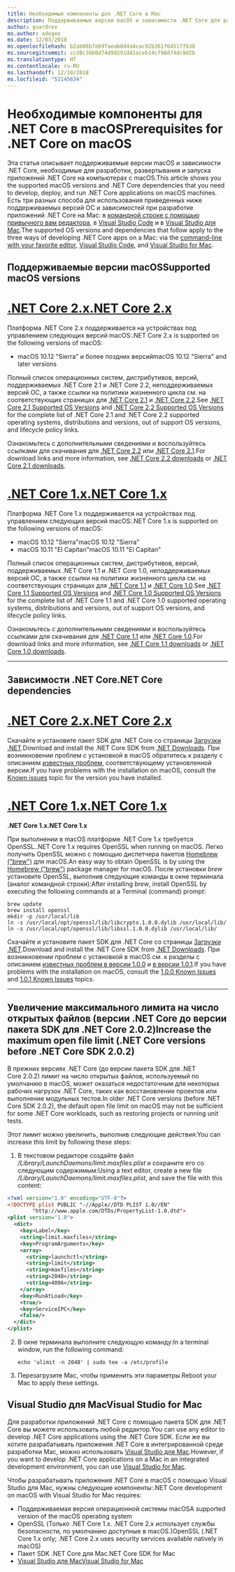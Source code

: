 ```yaml
---
title: Необходимые компоненты для .NET Core в Mac
description: Поддерживаемые версии macOS и зависимости .NET Core для разработки, развертывания и запуска приложений .NET Core на компьютерах с macOS.
author: guardrex
ms.author: adegeo
ms.date: 12/03/2018
ms.openlocfilehash: b2ab86b7eb9faeab8d4a4cac92b361f64517f638
ms.sourcegitcommit: ccd8c36b0d74d99291d41aceb14cf98d74dc9d2b
ms.translationtype: HT
ms.contentlocale: ru-RU
ms.lasthandoff: 12/10/2018
ms.locfileid: "53145634"
---
```

# <a name="prerequisites-for-net-core-on-macos"></a><span data-ttu-id="ce557-103">Необходимые компоненты для .NET Core в macOS</span><span class="sxs-lookup"><span data-stu-id="ce557-103">Prerequisites for .NET Core on macOS</span></span>

<span data-ttu-id="ce557-104">Эта статья описывает поддерживаемые версии macOS и зависимости .NET Core, необходимые для разработки, развертывания и запуска приложений .NET Core на компьютерах с macOS.</span><span class="sxs-lookup"><span data-stu-id="ce557-104">This article shows you the supported macOS versions and .NET Core dependencies that you need to develop, deploy, and run .NET Core applications on macOS machines.</span></span> <span data-ttu-id="ce557-105">Есть три разных способа для использования приведенных ниже поддерживаемых версий ОС и зависимостей при разработке приложений .NET Core на Mac: в [командной строке с помощью привычного вам редактора](tutorials/using-with-xplat-cli.md), в [Visual Studio Code](https://code.visualstudio.com/) и в [Visual Studio для Mac](https://visualstudio.microsoft.com/vs/visual-studio-mac/).</span><span class="sxs-lookup"><span data-stu-id="ce557-105">The supported OS versions and dependencies that follow apply to the three ways of developing .NET Core apps on a Mac: via the [command-line with your favorite editor](tutorials/using-with-xplat-cli.md), [Visual Studio Code](https://code.visualstudio.com/), and [Visual Studio for Mac](https://visualstudio.microsoft.com/vs/visual-studio-mac/).</span></span>

## <a name="supported-macos-versions"></a><span data-ttu-id="ce557-106">Поддерживаемые версии macOS</span><span class="sxs-lookup"><span data-stu-id="ce557-106">Supported macOS versions</span></span>

# <a name="net-core-2xtabnetcore2x"></a>[<span data-ttu-id="ce557-107">.NET Core 2.x</span><span class="sxs-lookup"><span data-stu-id="ce557-107">.NET Core 2.x</span></span>](#tab/netcore2x)

<span data-ttu-id="ce557-108">Платформа .NET Core 2.x поддерживается на устройствах под управлением следующих версий macOS:</span><span class="sxs-lookup"><span data-stu-id="ce557-108">.NET Core 2.x is supported on the following versions of macOS:</span></span>

* <span data-ttu-id="ce557-109">macOS 10.12 "Sierra" и более поздних версий</span><span class="sxs-lookup"><span data-stu-id="ce557-109">macOS 10.12 "Sierra" and later versions</span></span>

<span data-ttu-id="ce557-110">Полный список операционных систем, дистрибутивов, версий, поддерживаемых .NET Core 2.1 и .NET Core 2.2, неподдерживаемых версий ОС, а также ссылки на политики жизненного цикла см. на соответствующих страницах для [.NET Core 2.1](https://github.com/dotnet/core/blob/master/release-notes/2.1/2.1-supported-os.md) и [.NET Core 2.2](https://github.com/dotnet/core/blob/master/release-notes/2.2/2.2-supported-os.md).</span><span class="sxs-lookup"><span data-stu-id="ce557-110">See [.NET Core 2.1 Supported OS Versions](https://github.com/dotnet/core/blob/master/release-notes/2.1/2.1-supported-os.md) and [.NET Core 2.2 Supported OS Versions](https://github.com/dotnet/core/blob/master/release-notes/2.2/2.2-supported-os.md) for the complete list of .NET Core 2.1 and .NET Core 2.2 supported operating systems, distributions and versions, out of support OS versions, and lifecycle policy links.</span></span>

<span data-ttu-id="ce557-111">Ознакомьтесь с дополнительными сведениями и воспользуйтесь ссылками для скачивания для [.NET Core 2.2](https://www.microsoft.com/net/download/dotnet-core/2.2) или [.NET Core 2.1](https://www.microsoft.com/net/download/dotnet-core/2.1).</span><span class="sxs-lookup"><span data-stu-id="ce557-111">For download links and more information, see [.NET Core 2.2 downloads](https://www.microsoft.com/net/download/dotnet-core/2.2) or [.NET Core 2.1 downloads](https://www.microsoft.com/net/download/dotnet-core/2.1).</span></span>


# <a name="net-core-1xtabnetcore1x"></a>[<span data-ttu-id="ce557-112">.NET Core 1.x</span><span class="sxs-lookup"><span data-stu-id="ce557-112">.NET Core 1.x</span></span>](#tab/netcore1x)

<span data-ttu-id="ce557-113">Платформа .NET Core 1.x поддерживается на устройствах под управлением следующих версий macOS:</span><span class="sxs-lookup"><span data-stu-id="ce557-113">.NET Core 1.x is supported on the following versions of macOS:</span></span>

* <span data-ttu-id="ce557-114">macOS 10.12 "Sierra"</span><span class="sxs-lookup"><span data-stu-id="ce557-114">macOS 10.12 "Sierra"</span></span>
* <span data-ttu-id="ce557-115">macOS 10.11 "El Capitan"</span><span class="sxs-lookup"><span data-stu-id="ce557-115">macOS 10.11 "El Capitan"</span></span>

<span data-ttu-id="ce557-116">Полный список операционных систем, дистрибутивов, версий, поддерживаемых .NET Core 1.1 и .NET Core 1.0, неподдерживаемых версий ОС, а также ссылки на политики жизненного цикла см. на соответствующих страницах для [.NET Core 1.1](https://github.com/dotnet/core/blob/master/release-notes/1.1/1.1.md) и [.NET Core 1.0](https://github.com/dotnet/core/blob/master/release-notes/1.0/1.0-supported-os.md).</span><span class="sxs-lookup"><span data-stu-id="ce557-116">See [.NET Core 1.1 Supported OS Versions](https://github.com/dotnet/core/blob/master/release-notes/1.1/1.1.md) and [.NET Core 1.0 Supported OS Versions](https://github.com/dotnet/core/blob/master/release-notes/1.0/1.0-supported-os.md) for the complete list of .NET Core 1.1 and .NET Core 1.0 supported operating systems, distributions and versions, out of support OS versions, and lifecycle policy links.</span></span>

<span data-ttu-id="ce557-117">Ознакомьтесь с дополнительными сведениями и воспользуйтесь ссылками для скачивания для [.NET Core 1.1](https://www.microsoft.com/net/download/dotnet-core/1.1) или [.NET Core 1.0](https://www.microsoft.com/net/download/dotnet-core/1.0).</span><span class="sxs-lookup"><span data-stu-id="ce557-117">For download links and more information, see [.NET Core 1.1 downloads](https://www.microsoft.com/net/download/dotnet-core/1.1) or [.NET Core 1.0 downloads](https://www.microsoft.com/net/download/dotnet-core/1.0).</span></span>

---

## <a name="net-core-dependencies"></a><span data-ttu-id="ce557-118">Зависимости .NET Core</span><span class="sxs-lookup"><span data-stu-id="ce557-118">.NET Core dependencies</span></span>

# <a name="net-core-2xtabnetcore2x"></a>[<span data-ttu-id="ce557-119">.NET Core 2.x</span><span class="sxs-lookup"><span data-stu-id="ce557-119">.NET Core 2.x</span></span>](#tab/netcore2x)

<span data-ttu-id="ce557-120">Скачайте и установите пакет SDK для .NET Core со страницы [Загрузки .NET](https://www.microsoft.com/net/download/core).</span><span class="sxs-lookup"><span data-stu-id="ce557-120">Download and install the .NET Core SDK from [.NET Downloads](https://www.microsoft.com/net/download/core).</span></span> <span data-ttu-id="ce557-121">При возникновении проблем с установкой в macOS обратитесь к разделу с описанием [известных проблем](https://github.com/dotnet/core/tree/master/release-notes/2.1), соответствующему установленной версии.</span><span class="sxs-lookup"><span data-stu-id="ce557-121">If you have problems with the installation on macOS, consult the [Known issues](https://github.com/dotnet/core/tree/master/release-notes/2.1) topic for the version you have installed.</span></span>

# <a name="net-core-1xtabnetcore1x"></a>[<span data-ttu-id="ce557-122">.NET Core 1.x</span><span class="sxs-lookup"><span data-stu-id="ce557-122">.NET Core 1.x</span></span>](#tab/netcore1x)

<span data-ttu-id="ce557-123">**.NET Core 1.x**</span><span class="sxs-lookup"><span data-stu-id="ce557-123">**.NET Core 1.x**</span></span>

<span data-ttu-id="ce557-124">При выполнении в macOS платформе .NET Core 1.x требуется OpenSSL.</span><span class="sxs-lookup"><span data-stu-id="ce557-124">.NET Core 1.x requires OpenSSL when running on macOS.</span></span> <span data-ttu-id="ce557-125">Легко получить OpenSSL можно с помощью диспетчера пакетов [Homebrew ("brew")](https://brew.sh/) для macOS.</span><span class="sxs-lookup"><span data-stu-id="ce557-125">An easy way to obtain OpenSSL is by using the [Homebrew ("brew")](https://brew.sh/) package manager for macOS.</span></span> <span data-ttu-id="ce557-126">После установки *brew* установите OpenSSL, выполнив следующие команды в окне терминала (аналог командной строки):</span><span class="sxs-lookup"><span data-stu-id="ce557-126">After installing *brew*, install OpenSSL by executing the following commands at a Terminal (command) prompt:</span></span>

```console
brew update
brew install openssl
mkdir -p /usr/local/lib
ln -s /usr/local/opt/openssl/lib/libcrypto.1.0.0.dylib /usr/local/lib/
ln -s /usr/local/opt/openssl/lib/libssl.1.0.0.dylib /usr/local/lib/
```

<span data-ttu-id="ce557-127">Скачайте и установите пакет SDK для .NET Core со страницы [Загрузки .NET](https://www.microsoft.com/net/download/core).</span><span class="sxs-lookup"><span data-stu-id="ce557-127">Download and install the .NET Core SDK from [.NET Downloads](https://www.microsoft.com/net/download/core).</span></span> <span data-ttu-id="ce557-128">При возникновении проблем с установкой в macOS см. к разделы с описанием [известных проблем в версии 1.0.0](https://github.com/dotnet/core/blob/master/release-notes/1.0/1.0.0-known-issues.md) и [в версии 1.0.1](https://github.com/dotnet/core/blob/master/release-notes/1.0/1.0.1-known-issues.md).</span><span class="sxs-lookup"><span data-stu-id="ce557-128">If you have problems with the installation on macOS, consult the [1.0.0 Known Issues](https://github.com/dotnet/core/blob/master/release-notes/1.0/1.0.0-known-issues.md) and [1.0.1 Known Issues](https://github.com/dotnet/core/blob/master/release-notes/1.0/1.0.1-known-issues.md) topics.</span></span>

---

## <a name="increase-the-maximum-open-file-limit-net-core-versions-before-net-core-sdk-202"></a><span data-ttu-id="ce557-129">Увеличение максимального лимита на число открытых файлов (версии .NET Core до версии пакета SDK для .NET Core 2.0.2)</span><span class="sxs-lookup"><span data-stu-id="ce557-129">Increase the maximum open file limit (.NET Core versions before .NET Core SDK 2.0.2)</span></span> 

<span data-ttu-id="ce557-130">В прежних версиях .NET Core (до версии пакета SDK для .NET Core 2.0.2) лимит на число открытых файлов, используемый по умолчанию в macOS, может оказаться недостаточным для некоторых рабочих нагрузок .NET Core, таких как восстановление проектов или выполнение модульных тестов.</span><span class="sxs-lookup"><span data-stu-id="ce557-130">In older .NET Core versions (before .NET Core SDK 2.0.2), the default open file limit on macOS may not be sufficient for some .NET Core workloads, such as restoring projects or running unit tests.</span></span>

<span data-ttu-id="ce557-131">Этот лимит можно увеличить, выполнив следующие действия:</span><span class="sxs-lookup"><span data-stu-id="ce557-131">You can increase this limit by following these steps:</span></span>

1. <span data-ttu-id="ce557-132">В текстовом редакторе создайте файл _/Library/LaunchDaemons/limit.maxfiles.plist_ и сохраните его со следующим содержимым:</span><span class="sxs-lookup"><span data-stu-id="ce557-132">Using a text editor, create a new file _/Library/LaunchDaemons/limit.maxfiles.plist_, and save the file with this content:</span></span>

```xml
<?xml version="1.0" encoding="UTF-8"?>
<!DOCTYPE plist PUBLIC "-//Apple//DTD PLIST 1.0//EN"
        "http://www.apple.com/DTDs/PropertyList-1.0.dtd">
<plist version="1.0">
  <dict>
    <key>Label</key>
    <string>limit.maxfiles</string>
    <key>ProgramArguments</key>
    <array>
      <string>launchctl</string>
      <string>limit</string>
      <string>maxfiles</string>
      <string>2048</string>
      <string>4096</string>
    </array>
    <key>RunAtLoad</key>
    <true/>
    <key>ServiceIPC</key>
    <false/>
  </dict>
</plist>
```

2. <span data-ttu-id="ce557-133">В окне терминала выполните следующую команду:</span><span class="sxs-lookup"><span data-stu-id="ce557-133">In a terminal window, run the following command:</span></span>

   ```console
   echo 'ulimit -n 2048' | sudo tee -a /etc/profile
   ```

3. <span data-ttu-id="ce557-134">Перезагрузите Mac, чтобы применить эти параметры.</span><span class="sxs-lookup"><span data-stu-id="ce557-134">Reboot your Mac to apply these settings.</span></span>

## <a name="visual-studio-for-mac"></a><span data-ttu-id="ce557-135">Visual Studio для Mac</span><span class="sxs-lookup"><span data-stu-id="ce557-135">Visual Studio for Mac</span></span>

<span data-ttu-id="ce557-136">Для разработки приложений .NET Core с помощью пакета SDK для .NET Core вы можете использовать любой редактор.</span><span class="sxs-lookup"><span data-stu-id="ce557-136">You can use any editor to develop .NET Core applications using the .NET Core SDK.</span></span> <span data-ttu-id="ce557-137">Если же вы хотите разрабатывать приложения .NET Core в интегрированной среде разработки Mac, можно использовать [Visual Studio для Mac](https://visualstudio.microsoft.com/vs/visual-studio-mac/).</span><span class="sxs-lookup"><span data-stu-id="ce557-137">However, if you want to develop .NET Core applications on a Mac in an integrated development environment, you can use [Visual Studio for Mac](https://visualstudio.microsoft.com/vs/visual-studio-mac/).</span></span> 

<span data-ttu-id="ce557-138">Чтобы разрабатывать приложения .NET Core в macOS с помощью Visual Studio для Mac, нужны следующие компоненты:</span><span class="sxs-lookup"><span data-stu-id="ce557-138">.NET Core development on macOS with Visual Studio for Mac requires:</span></span>

* <span data-ttu-id="ce557-139">Поддерживаемая версия операционной системы macOS</span><span class="sxs-lookup"><span data-stu-id="ce557-139">A supported version of the macOS operating system</span></span>
* <span data-ttu-id="ce557-140">OpenSSL (Только .NET Core 1.x. .NET Core 2.x использует службы безопасности, по умолчанию доступные в macOS.)</span><span class="sxs-lookup"><span data-stu-id="ce557-140">OpenSSL (.NET Core 1.x only; .NET Core 2.x uses security services available natively in macOS)</span></span>
* <span data-ttu-id="ce557-141">Пакет SDK .NET Core для Mac</span><span class="sxs-lookup"><span data-stu-id="ce557-141">.NET Core SDK for Mac</span></span>
* [<span data-ttu-id="ce557-142">Visual Studio для Mac</span><span class="sxs-lookup"><span data-stu-id="ce557-142">Visual Studio for Mac</span></span>](https://visualstudio.microsoft.com/vs/visual-studio-mac/)
